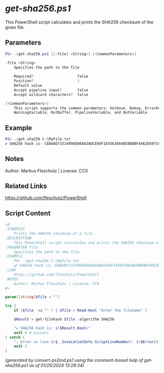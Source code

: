 *get-sha256.ps1*
================

This PowerShell script calculates and prints the SHA256 checksum of the given file.

Parameters
----------
```powershell
PS> ./get-sha256.ps1 [[-file] <String>] [<CommonParameters>]

-file <String>
    Specifies the path to the file
    
    Required?                    false
    Position?                    1
    Default value                
    Accept pipeline input?       false
    Accept wildcard characters?  false

[<CommonParameters>]
    This script supports the common parameters: Verbose, Debug, ErrorAction, ErrorVariable, WarningAction, 
    WarningVariable, OutBuffer, PipelineVariable, and OutVariable.
```

Example
-------
```powershell
PS> ./get-sha256 C:\MyFile.txt
✔️ SHA256 hash is: CEB4AD71524996EB8AA3ADCE04F1E45636A4B58B8BF4462E6971CF2E56B4293E

```

Notes
-----
Author: Markus Fleschutz | License: CC0

Related Links
-------------
https://github.com/fleschutz/PowerShell

Script Content
--------------
```powershell
<#
.SYNOPSIS
	Prints the SHA256 checksum of a file
.DESCRIPTION
	This PowerShell script calculates and prints the SHA256 checksum of the given file.
.PARAMETER file
	Specifies the path to the file
.EXAMPLE
	PS> ./get-sha256 C:\MyFile.txt
	✔️ SHA256 hash is: CEB4AD71524996EB8AA3ADCE04F1E45636A4B58B8BF4462E6971CF2E56B4293E
.LINK
	https://github.com/fleschutz/PowerShell
.NOTES
	Author: Markus Fleschutz | License: CC0
#>

param([string]$file = "")

try {
	if ($file -eq "" ) { $file = Read-Host "Enter the filename" }

	$Result = get-filehash $file -algorithm SHA256

	"✔️ SHA256 hash is: $($Result.Hash)"
	exit 0 # success
} catch {
	"⚠️ Error in line $($_.InvocationInfo.ScriptLineNumber): $($Error[0])"
	exit 1
}
```

*(generated by convert-ps2md.ps1 using the comment-based help of get-sha256.ps1 as of 01/25/2024 13:28:34)*
